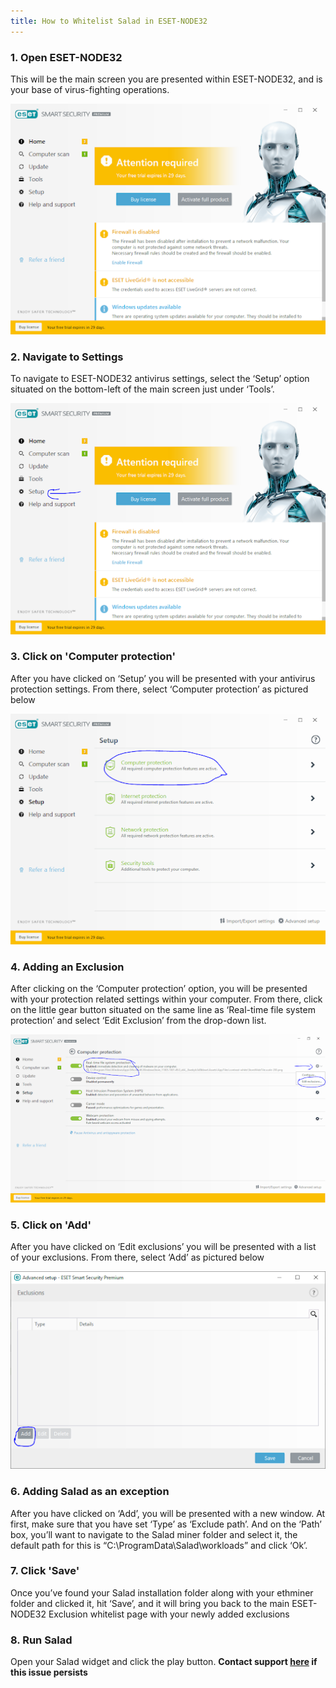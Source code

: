 ```yaml
---
title: How to Whitelist Salad in ESET-NODE32
---
```


### 1. Open ESET-NODE32

This will be the main screen you are presented within ESET-NODE32, and is your base of virus-fighting operations.

![unnamed__4_.png](./content/images/Troubleshooting/Antivirus/How-to-Whitelist-Salad-in-ESET-NODE32-1.png)

### 2. Navigate to Settings

To navigate to ESET-NODE32 antivirus settings, select the ‘Setup’ option situated on the bottom-left of the main screen
just under ‘Tools’.

![unnamed__3_.png](./content/images/Troubleshooting/Antivirus/How-to-Whitelist-Salad-in-ESET-NODE32-2.png)

### 3. Click on 'Computer protection'

After you have clicked on ‘Setup’ you will be presented with your antivirus protection settings. From there, select
‘Computer protection’ as pictured below

![unnamed__2_.png](./content/images/Troubleshooting/Antivirus/How-to-Whitelist-Salad-in-ESET-NODE32-3.png)

### 4. Adding an Exclusion

After clicking on the ‘Computer protection’ option, you will be presented with your protection related settings within
your computer. From there, click on the little gear button situated on the same line as ‘Real-time file system
protection’ and select ‘Edit Exclusion’ from the drop-down list.

![unnamed__1_.png](./content/images/Troubleshooting/Antivirus/How-to-Whitelist-Salad-in-ESET-NODE32-4.png)

### 5. Click on 'Add'

After you have clicked on ‘Edit exclusions’ you will be presented with a list of your exclusions. From there, select
‘Add’ as pictured below

![unnamed.png](./content/images/Troubleshooting/Antivirus/How-to-Whitelist-Salad-in-ESET-NODE32-5.png)

### 6. Adding Salad as an exception

After you have clicked on ‘Add’, you will be presented with a new window. At first, make sure that you have set ‘Type’
as ‘Exclude path’. And on the ‘Path’ box, you’ll want to navigate to the Salad miner folder and select it, the default
path for this is “C:\\ProgramData\\Salad\\workloads” and click ‘Ok’.

### 7. Click 'Save'

Once you’ve found your Salad installation folder along with your ethminer folder and clicked it, hit ‘Save’, and it will
bring you back to the main ESET-NODE32 Exclusion whitelist page with your newly added exclusions

### 8. Run Salad

Open your Salad widget and click the play button. **Contact support
[here](/docs/Guides/Your-PC/216-how-to-create-a-support-ticket) if this issue persists**

